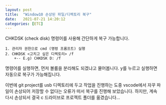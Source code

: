```yaml
---
layout: post
title:  "Window10 손상된 파일/디렉토리 복구"
date:   2021-07-21 14:20:12
categories: [ETC]
---
```

 CHKDSK (check disk) 명령어를 사용해 간단하게 복구 가능합니다.
```
1. 관리자 권한으로 cmd (명령 프롬프트) 실행
2. CHKDSK <고치고 싶은 디렉토리> /f
    +-- E.g) CHKDSK D: /f
``` 

 명령어를 실행하면, 먼저 볼륨을 분리해도 되겠냐고 물어봅니다. 
 y를 누르고 실행하면 자동으로 복구가 가능해집니다.


 이번에 git project를 usb 디렉토리에 두고 작업을 진행하는 도중 vscode에서 자꾸
 파일이 손상되어 저장할 수 없다는 오류가 떠서 복구를 진행해 보았습니다.
 하지만, 계속 다시 손상되서 결국 c 드라이브로 프로젝트 폴더를 옮겼습니다...